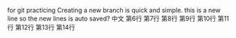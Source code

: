 for git practicing
Creating a new branch is quick and simple.
this is a new line
so the new lines is auto saved?
中文
第6行
第7行
第8行
第9行
第10行
第11行
第12行
第13行
第14行
